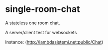 # single-room-chat

A stateless one room chat.

A server/client test for websockets 

Instance: (http://lambdasistemi.net:public/Chat)
